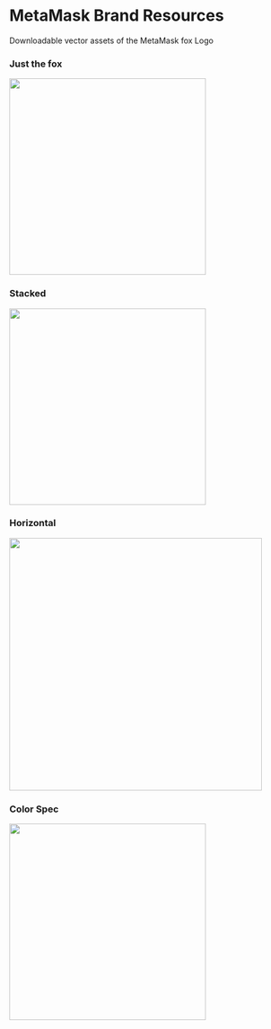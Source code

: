 # MetaMask Brand Resources

Downloadable vector assets of the MetaMask fox Logo

### Just the fox
<p align="left">
  <img src="https://github.com/MetaMask/brand-resources/blob/master/SVG/metamask-fox.svg" width="350"/>
</p>

### Stacked
<p align="left">
  <img src="https://github.com/MetaMask/brand-resources/blob/master/SVG/metamask-fox-wordmark-stacked.svg" width="350"/>
</p>

### Horizontal
<p align="left">
  <img src="https://github.com/MetaMask/brand-resources/blob/master/SVG/metamask-fox-wordmark-horizontal.svg" width="450"/>
</p>

### Color Spec
<p align="left">
  <img src="https://github.com/MetaMask/brand-resources/blob/master/SVG/metamask-fox-colors.svg" width="350"/>
</p>

